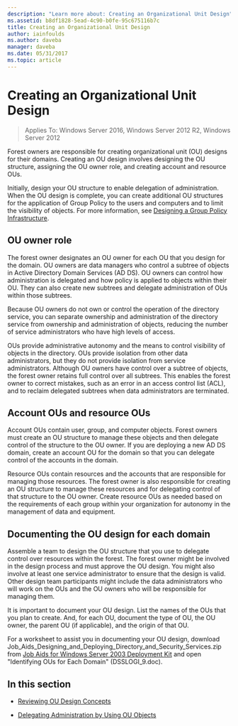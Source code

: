 ```yaml
---
description: "Learn more about: Creating an Organizational Unit Design"
ms.assetid: b8df1828-5ead-4c90-b0fe-95c675116b7c
title: Creating an Organizational Unit Design
author: iainfoulds
ms.author: daveba
manager: daveba
ms.date: 05/31/2017
ms.topic: article
---
```


# Creating an Organizational Unit Design

> Applies To: Windows Server 2016, Windows Server 2012 R2, Windows Server 2012

Forest owners are responsible for creating organizational unit (OU) designs for their domains. Creating an OU design involves designing the OU structure, assigning the OU owner role, and creating account and resource OUs.

Initially, design your OU structure to enable delegation of administration. When the OU design is complete, you can create additional OU structures for the application of Group Policy to the users and computers and to limit the visibility of objects. For more information, see [Designing a Group Policy Infrastructure](/previous-versions/windows/it-pro/windows-server-2003/cc786524(v=ws.10)).

## OU owner role
The forest owner designates an OU owner for each OU that you design for the domain. OU owners are data managers who control a subtree of objects in Active Directory Domain Services (AD DS). OU owners can control how administration is delegated and how policy is applied to objects within their OU. They can also create new subtrees and delegate administration of OUs within those subtrees.

Because OU owners do not own or control the operation of the directory service, you can separate ownership and administration of the directory service from ownership and administration of objects, reducing the number of service administrators who have high levels of access.

OUs provide administrative autonomy and the means to control visibility of objects in the directory. OUs provide isolation from other data administrators, but they do not provide isolation from service administrators. Although OU owners have control over a subtree of objects, the forest owner retains full control over all subtrees. This enables the forest owner to correct mistakes, such as an error in an access control list (ACL), and to reclaim delegated subtrees when data administrators are terminated.

## Account OUs and resource OUs
Account OUs contain user, group, and computer objects. Forest owners must create an OU structure to manage these objects and then delegate control of the structure to the OU owner. If you are deploying a new AD DS domain, create an account OU for the domain so that you can delegate control of the accounts in the domain.

Resource OUs contain resources and the accounts that are responsible for managing those resources. The forest owner is also responsible for creating an OU structure to manage these resources and for delegating control of that structure to the OU owner. Create resource OUs as needed based on the requirements of each group within your organization for autonomy in the management of data and equipment.

## Documenting the OU design for each domain
Assemble a team to design the OU structure that you use to delegate control over resources within the forest. The forest owner might be involved in the design process and must approve the OU design. You might also involve at least one service administrator to ensure that the design is valid. Other design team participants might include the data administrators who will work on the OUs and the OU owners who will be responsible for managing them.

It is important to document your OU design. List the names of the OUs that you plan to create. And, for each OU, document the type of OU, the OU owner, the parent OU (if applicable), and the origin of that OU.

For a worksheet to assist you in documenting your OU design, download Job_Aids_Designing_and_Deploying_Directory_and_Security_Services.zip from [Job Aids for Windows Server 2003 Deployment Kit](https://microsoft.com/download/details.aspx?id=9608) and open "Identifying OUs for Each Domain" (DSSLOGI_9.doc).

## In this section

- [Reviewing OU Design Concepts](../../ad-ds/plan/Reviewing-OU-Design-Concepts.md)

- [Delegating Administration by Using OU Objects](../../ad-ds/plan/Delegating-Administration-by-Using-OU-Objects.md)
